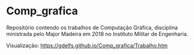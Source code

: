 # Comp_grafica
Repositório contendo os trabalhos de Computação Gráfica, disciplina ministrada pelo Major Madeira em 2018 no Instituto Militar de Engenharia.

Visualização: https://gdelfs.github.io/Comp_grafica/Trabalho.htm 
